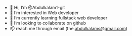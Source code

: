 - 👋 Hi, I’m @Abdulkalam1-git
- 👀 I’m interested in Web developer
- 🌱 I’m currently learning fullstack web developer
- 💞️ I’m looking to collaborate on github
- 📫  reach me through email (the abdulkalams@gmail.com) 

<!---
Abdulkalam1-git/Abdulkalam1-git is a ✨ special ✨ repository because its `README.md` (this file) appears on your GitHub profile.
You can click the Preview link to take a look at your changes.
--->
